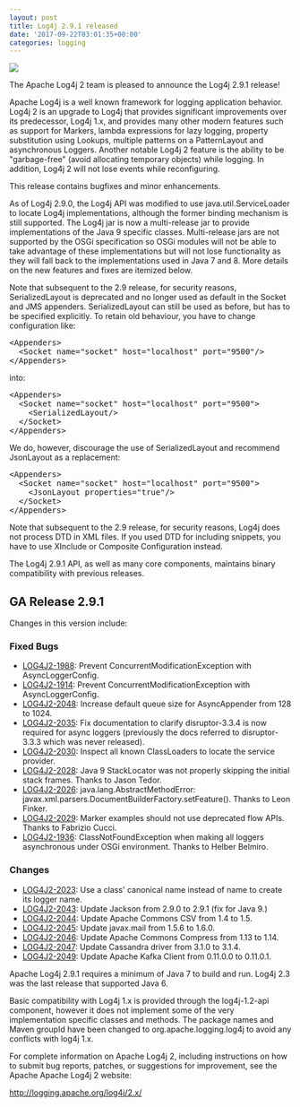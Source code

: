 ```yaml
---
layout: post
title: Log4j 2.9.1 released
date: '2017-09-22T03:01:35+00:00'
categories: logging
---
```

<img src="http://logging.apache.org/log4j/2.x/images/logo.jpg" />
<p>
The Apache Log4j 2 team is pleased to announce the Log4j 2.9.1 release!
</p><p>

Apache Log4j is a well known framework for logging application behavior. Log4j 2 is an upgrade
to Log4j that provides significant improvements over its predecessor, Log4j 1.x, and provides
many other modern features such as support for Markers, lambda expressions for lazy logging,
property substitution using Lookups, multiple patterns on a PatternLayout and asynchronous
Loggers. Another notable Log4j 2 feature is the ability to be "garbage-free" (avoid allocating
temporary objects) while logging. In addition, Log4j 2 will not lose events while reconfiguring.
</p><p>

This release contains bugfixes and minor enhancements.
</p><p>

As of Log4j 2.9.0, the Log4j API was modified to use java.util.ServiceLoader to locate Log4j implementations,
although the former binding mechanism is still supported. The Log4j jar is now a multi-release jar
to provide implementations of the Java 9 specific classes. Multi-release jars are not supported by
the OSGi specification so OSGi modules will not be able to take advantage of these implementations
but will not lose functionality as they will fall back to the implementations used in Java 7 and 8.
More details on the new features and fixes are itemized below.
</p><p>

Note that subsequent to the 2.9 release, for security reasons, SerializedLayout is deprecated and no
longer used as default in the Socket and JMS appenders. SerializedLayout can still be used as before,
but has to be specified explicitly. To retain old behaviour, you have to change configuration like:
</p>
<pre>
&lt;Appenders&gt;
  &lt;Socket name="socket" host="localhost" port="9500"/&gt;
&lt;/Appenders&gt;
</pre>
<p>

into:
</p>

<pre>
&lt;Appenders&gt;
  &lt;Socket name="socket" host="localhost" port="9500"&gt;
    &lt;SerializedLayout/&gt;
  &lt;/Socket&gt;
&lt;/Appenders&gt;
</pre>

<p>
We do, however, discourage the use of SerializedLayout and recommend JsonLayout as a replacement:
</p>

<pre>
&lt;Appenders&gt;
  &lt;Socket name="socket" host="localhost" port="9500"&gt;
    &lt;JsonLayout properties="true"/&gt;
  &lt;/Socket&gt;
&lt;/Appenders&gt;
</pre>

<p>
Note that subsequent to the 2.9 release, for security reasons, Log4j does not process DTD in XML files.
If you used DTD for including snippets, you have to use XInclude or Composite Configuration instead.
</p><p>

The Log4j 2.9.1 API, as well as many core components, maintains binary compatibility with previous releases.
</p><p>

<h2>GA Release 2.9.1</h2>

<p>
Changes in this version include:
</p>

<!--
<a name="new"/>
<h3>New Features</h3>

<ul>
</ul>
-->
<a name="fixed"/>
<h3>Fixed Bugs</h3>

<ul>
<li><a href="https://issues.apache.org/jira/browse/LOG4J2-1988">LOG4J2-1988</a>: Prevent ConcurrentModificationException with AsyncLoggerConfig.</li>
<li><a href="https://issues.apache.org/jira/browse/LOG4J2-1914">LOG4J2-1914</a>: Prevent ConcurrentModificationException with AsyncLoggerConfig.</li>
<li><a href="https://issues.apache.org/jira/browse/LOG4J2-2048">LOG4J2-2048</a>: Increase default queue size for AsyncAppender from 128 to 1024.</li>
<li><a href="https://issues.apache.org/jira/browse/LOG4J2-2035">LOG4J2-2035</a>: Fix documentation to clarify disruptor-3.3.4 is now required for async loggers (previously the docs referred to disruptor-3.3.3 which was never released).</li>
<li><a href="https://issues.apache.org/jira/browse/LOG4J2-2030">LOG4J2-2030</a>: Inspect all known ClassLoaders to locate the service provider.</li>
<li><a href="https://issues.apache.org/jira/browse/LOG4J2-2028">LOG4J2-2028</a>: Java 9 StackLocator was not properly skipping the initial stack frames. Thanks to Jason Tedor.</li>
<li><a href="https://issues.apache.org/jira/browse/LOG4J2-2026">LOG4J2-2026</a>: java.lang.AbstractMethodError: javax.xml.parsers.DocumentBuilderFactory.setFeature(). Thanks to Leon Finker.</li>
<li><a href="https://issues.apache.org/jira/browse/LOG4J2-2029">LOG4J2-2029</a>: Marker examples should not use deprecated flow APIs. Thanks to Fabrizio Cucci.</li>
<li><a href="https://issues.apache.org/jira/browse/LOG4J2-1936">LOG4J2-1936</a>: ClassNotFoundException when making all loggers asynchronous under OSGi environment. Thanks to Helber Belmiro.</li>
</ul>

<a name="changes"/><a name="changed"/>
<h3>Changes</h3>
<ul>
<li><a href="https://issues.apache.org/jira/browse/LOG4J2-2023">LOG4J2-2023</a>: Use a class' canonical name instead of name to create its logger name.</li>
<li><a href="https://issues.apache.org/jira/browse/LOG4J2-2043">LOG4J2-2043</a>: Update Jackson from 2.9.0 to 2.9.1 (fix for Java 9.)</li>
<li><a href="https://issues.apache.org/jira/browse/LOG4J2-2044">LOG4J2-2044</a>: Update Apache Commons CSV from 1.4 to 1.5.</li>
<li><a href="https://issues.apache.org/jira/browse/LOG4J2-2045">LOG4J2-2045</a>: Update javax.mail from 1.5.6 to 1.6.0.</li>
<li><a href="https://issues.apache.org/jira/browse/LOG4J2-2046">LOG4J2-2046</a>: Update Apache Commons Compress from 1.13 to 1.14.</li>
<li><a href="https://issues.apache.org/jira/browse/LOG4J2-2047">LOG4J2-2047</a>: Update Cassandra driver from 3.1.0 to 3.1.4.</li>
<li><a href="https://issues.apache.org/jira/browse/LOG4J2-2049">LOG4J2-2049</a>: Update Apache Kafka Client from 0.11.0.0 to 0.11.0.1.</li>
</ul>


<p>
Apache Log4j 2.9.1 requires a minimum of Java 7 to build and run. Log4j 2.3 was the last release that supported Java 6.
</p><p>

Basic compatibility with Log4j 1.x is provided through the log4j-1.2-api component, however it does not implement some of the very implementation specific classes and methods. The package names and Maven groupId have been changed to org.apache.logging.log4j to avoid any conflicts with log4j 1.x.
</p><p>

For complete information on Apache Log4j 2, including instructions on how to submit bug reports, patches, or suggestions for improvement, see the Apache Apache Log4j 2 website:
</p><p>

<a href="http://logging.apache.org/log4j/2.x/">http://logging.apache.org/log4j/2.x/</a>
</p>
